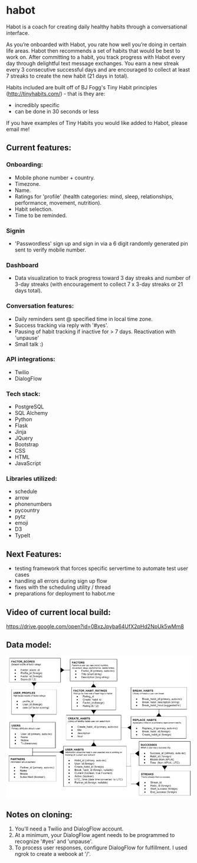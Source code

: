 # habot

Habot is a coach for creating daily healthy habits through a conversational interface.

As you’re onboarded with Habot, you rate how well you’re doing in certain life areas. Habot then recommends a set of habits that would be best to work on. After committing to a habit, you track progress with Habot every day through delightful text message exchanges. You earn a new streak every 3 consecutive successful days and are encouraged to collect at least 7 streaks to create the new habit (21 days in total).

Habits included are built off of BJ Fogg's Tiny Habit principles (http://tinyhabits.com/) - that is they are:
- incredibly specific
- can be done in 30 seconds or less

If you have examples of Tiny Habits you would like added to Habot, please email me!

## Current features:

### Onboarding:
- Mobile phone number + country.
- Timezone.
- Name.
- Ratings for 'profile' (health categories: mind, sleep, relationships, performance, movement, nutrition).
- Habit selection.
- Time to be reminded.

### Signin
- 'Passwordless' sign up and sign in via a 6 digit randomly generated pin sent to verify mobile number.

### Dashboard
- Data visualization to track progress toward 3 day streaks and number of 3-day streaks (with encouragement to collect 7 x 3-day streaks or 21 days total).

### Conversation features:
- Daily reminders sent @ specified time in local time zone.
- Success tracking via reply with '#yes'.
- Pausing of habit tracking if inactive for > 7 days.  Reactivation with 'unpause'
- Small talk :)

### API integrations:
- Twilio
- DialogFlow

### Tech stack:
- PostgreSQL
- SQL Alchemy
- Python
- Flask
- Jinja
- JQuery
- Bootstrap
- CSS
- HTML
- JavaScript

### Libraries utilized:
- schedule
- arrow
- phonenumbers
- pycountry
- pytz
- emoji
- D3
- TypeIt

## Next Features:
- testing framework that forces specific servertime to automate test user cases 
- handling all errors during sign up flow
- fixes with the scheduling utility / thread
- preparations for deployment to habot.me

## Video of current local build: 

https://drive.google.com/open?id=0BxzJpyba64UfX2pHd2NpUk5wMm8

## Data model: 

![data model](./Habot%20Data%20Model.png)

## Notes on cloning: 
1. You'll need a Twilio and DialogFlow account. 
2. At a minimum, your DialogFlow agent needs to be programmed to recognize '#yes' and 'unpause'.
3. To process user responses, configure DialogFlow for fulfillment.  I used ngrok to create a webook at '/'.


